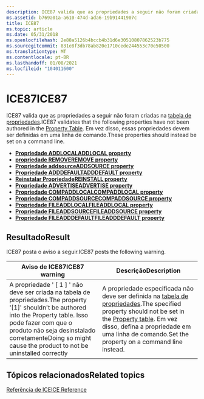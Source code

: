 ```yaml
---
description: ICE87 valida que as propriedades a seguir não foram criadas na tabela de propriedades. Em vez disso, essas propriedades devem ser definidas em uma linha de comando.
ms.assetid: b769a01a-a610-474d-ada6-19b91441907c
title: ICE87
ms.topic: article
ms.date: 05/31/2018
ms.openlocfilehash: 2e88a5126b4bccb4b31d6e30510807862523b775
ms.sourcegitcommit: 831e8f3db78ab820e1710cede244553c70e50500
ms.translationtype: MT
ms.contentlocale: pt-BR
ms.lasthandoff: 01/08/2021
ms.locfileid: "104011600"
---
```

# <a name="ice87"></a><span data-ttu-id="9e119-104">ICE87</span><span class="sxs-lookup"><span data-stu-id="9e119-104">ICE87</span></span>

<span data-ttu-id="9e119-105">ICE87 valida que as propriedades a seguir não foram criadas na [tabela de propriedades](property-table.md).</span><span class="sxs-lookup"><span data-stu-id="9e119-105">ICE87 validates that the following properties have not been authored in the [Property Table](property-table.md).</span></span> <span data-ttu-id="9e119-106">Em vez disso, essas propriedades devem ser definidas em uma linha de comando.</span><span class="sxs-lookup"><span data-stu-id="9e119-106">These properties should instead be set on a command line.</span></span>

-   [<span data-ttu-id="9e119-107">**Propriedade ADDLOCAL**</span><span class="sxs-lookup"><span data-stu-id="9e119-107">**ADDLOCAL property**</span></span>](addlocal.md)
-   [<span data-ttu-id="9e119-108">**propriedade REMOVE**</span><span class="sxs-lookup"><span data-stu-id="9e119-108">**REMOVE property**</span></span>](remove.md)
-   [<span data-ttu-id="9e119-109">**Propriedade addsource**</span><span class="sxs-lookup"><span data-stu-id="9e119-109">**ADDSOURCE property**</span></span>](addsource.md)
-   [<span data-ttu-id="9e119-110">**Propriedade ADDDEFAULT**</span><span class="sxs-lookup"><span data-stu-id="9e119-110">**ADDDEFAULT property**</span></span>](adddefault.md)
-   [<span data-ttu-id="9e119-111">**Reinstalar Propriedade**</span><span class="sxs-lookup"><span data-stu-id="9e119-111">**REINSTALL property**</span></span>](reinstall.md)
-   [<span data-ttu-id="9e119-112">**Propriedade ADVERTISE**</span><span class="sxs-lookup"><span data-stu-id="9e119-112">**ADVERTISE property**</span></span>](advertise.md)
-   [<span data-ttu-id="9e119-113">**Propriedade COMPADDLOCAL**</span><span class="sxs-lookup"><span data-stu-id="9e119-113">**COMPADDLOCAL property**</span></span>](compaddlocal.md)
-   [<span data-ttu-id="9e119-114">**Propriedade COMPADDSOURCE**</span><span class="sxs-lookup"><span data-stu-id="9e119-114">**COMPADDSOURCE property**</span></span>](compaddsource.md)
-   [<span data-ttu-id="9e119-115">**Propriedade FILEADDLOCAL**</span><span class="sxs-lookup"><span data-stu-id="9e119-115">**FILEADDLOCAL property**</span></span>](fileaddlocal.md)
-   [<span data-ttu-id="9e119-116">**Propriedade FILEADDSOURCE**</span><span class="sxs-lookup"><span data-stu-id="9e119-116">**FILEADDSOURCE property**</span></span>](fileaddsource.md)
-   [<span data-ttu-id="9e119-117">**Propriedade FILEADDDEFAULT**</span><span class="sxs-lookup"><span data-stu-id="9e119-117">**FILEADDDEFAULT property**</span></span>](fileadddefault.md)

## <a name="result"></a><span data-ttu-id="9e119-118">Resultado</span><span class="sxs-lookup"><span data-stu-id="9e119-118">Result</span></span>

<span data-ttu-id="9e119-119">ICE87 posta o aviso a seguir.</span><span class="sxs-lookup"><span data-stu-id="9e119-119">ICE87 posts the following warning.</span></span>



| <span data-ttu-id="9e119-120">Aviso de ICE87</span><span class="sxs-lookup"><span data-stu-id="9e119-120">ICE87 warning</span></span>                                                                                                                        | <span data-ttu-id="9e119-121">Descrição</span><span class="sxs-lookup"><span data-stu-id="9e119-121">Description</span></span>                                                                                                                       |
|--------------------------------------------------------------------------------------------------------------------------------------|-----------------------------------------------------------------------------------------------------------------------------------|
| <span data-ttu-id="9e119-122">A propriedade ' \[ 1 \] ' não deve ser criada na tabela de propriedades.</span><span class="sxs-lookup"><span data-stu-id="9e119-122">The property '\[1\]' shouldn't be authored into the Property table.</span></span> <span data-ttu-id="9e119-123">Isso pode fazer com que o produto não seja desinstalado corretamente</span><span class="sxs-lookup"><span data-stu-id="9e119-123">Doing so might cause the product to not be uninstalled correctly</span></span> | <span data-ttu-id="9e119-124">A propriedade especificada não deve ser definida na [tabela de propriedades](property-table.md).</span><span class="sxs-lookup"><span data-stu-id="9e119-124">The specified property should not be set in the [Property table](property-table.md).</span></span> <span data-ttu-id="9e119-125">Em vez disso, defina a propriedade em uma linha de comando.</span><span class="sxs-lookup"><span data-stu-id="9e119-125">Set the property on a command line instead.</span></span> |



 

## <a name="related-topics"></a><span data-ttu-id="9e119-126">Tópicos relacionados</span><span class="sxs-lookup"><span data-stu-id="9e119-126">Related topics</span></span>

<dl> <dt>

[<span data-ttu-id="9e119-127">Referência de ICE</span><span class="sxs-lookup"><span data-stu-id="9e119-127">ICE Reference</span></span>](ice-reference.md)
</dt> </dl>

 

 



